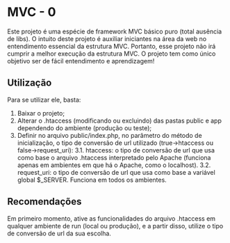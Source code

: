 # MVC - 0
Este projeto é uma espécie de framework MVC básico puro (total ausência de libs).
O intuito deste projeto é auxiliar iniciantes na área da web no entendimento essencial da estrutura MVC. Portanto, esse projeto não irá cumprir a melhor execução da estrutura MVC.
O projeto tem como único objetivo ser de fácil entendimento e aprendizagem!
## Utilização
Para se utilizar ele, basta:
1. Baixar o projeto;
2. Alterar o .htaccess (modificando ou excluindo) das pastas public e app dependendo do ambiente (produção ou teste);
3. Definir no arquivo public/index.php, no parâmetro do método de inicialização, o tipo de conversão de url utilizado (true->htaccess ou false->request_uri):
3.1. htaccess: o tipo de conversão de url que usa como base o arquivo .htaccess interpretado pelo Apache (funciona apenas em ambientes em que há o Apache, como o localhost).
3.2. request_uri: o tipo de conversão de url que usa como base a variável global $_SERVER. Funciona em todos os ambientes.
## Recomendações
Em primeiro momento, ative as funcionalidades do arquivo .htaccess em qualquer ambiente de run (local ou produção), e a partir disso, utilize o tipo de conversão de url da sua escolha.
